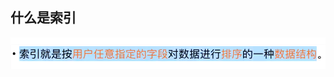 ## 什么是索引

![title](https://raw.githubusercontent.com/XQLong/Image-Hosting/master/gitnote/2019/08/25/1566734937671-1566734938026.png)
